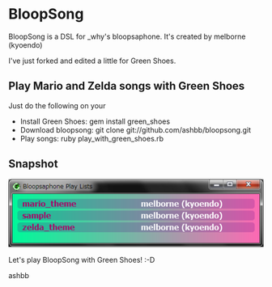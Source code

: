 BloopSong
=======

BloopSong is a DSL for _why's bloopsaphone. It's created by melborne (kyoendo)

I've just forked and edited a little for Green Shoes.

Play Mario and Zelda songs with Green Shoes
-------------------------------------------

Just do the following on your 

- Install Green Shoes: gem install green_shoes
- Download bloopsong: git clone git://github.com/ashbb/bloopsong.git
- Play songs: ruby play_with_green_shoes.rb

Snapshot
---------

![snapshot](https://github.com/ashbb/bloopsong/raw/master/snapshot_bloopsong.png)

Let's play BloopSong with Green Shoes! :-D

ashbb
